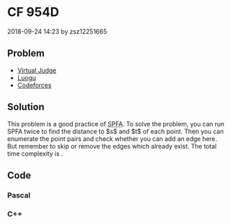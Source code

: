 <h1>CF 954D</h1>
<p><time>2018-09-24 14:23</time> by zsz12251665</p>
<section>
	<h2>Problem</h2>
	<ul class="buttonList">
		<a target="_blank" href="https://vjudge.net/problem/CodeForces-954D"><li>Virtual Judge</li></a>
		<a target="_blank" href="https://www.luogu.com.cn/problem/CF954D"><li>Luogu</li></a>
		<a target="_blank" href="https://codeforces.com/problemset/problem/954/D"><li>Codeforces</li></a>
	</ul>
</section>
<section>
	<h2>Solution</h2>
	<p>This problem is a good practice of <abbr title="Shortest Path Faster Algorithm">SPFA</abbr>. To solve the problem, you can run SPFA twice to find the distance to $s$ and $t$ of each point. Then you can enumerate the point pairs and check whether you can add an edge here. But remember to skip or remove the edges which already exist. The total time complexity is <data value="o{O}o{(}v{n}p{2}o{)}"></data>. </p>
</section>
<section>
	<h2>Code</h2>
	<section>
		<h3>Pascal</h3>
		<code lang="pas"></code>
	</section>
	<section>
		<h3>C++</h3>
		<code lang="cpp"></code>
	</section>
</section>
